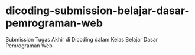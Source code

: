 # dicoding-submission-belajar-dasar-pemrograman-web
Submission Tugas Akhir di Dicoding dalam Kelas Belajar Dasar Pemrograman Web
